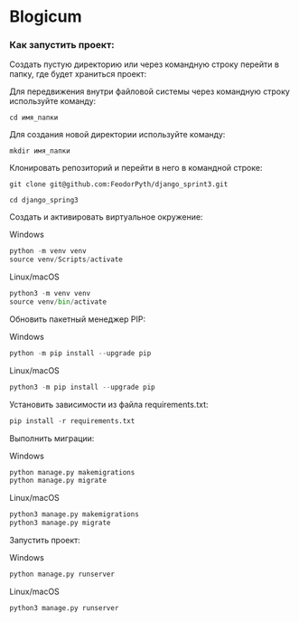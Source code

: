 # Blogicum

### Как запустить проект:

Создать пустую директорию или через командную строку перейти в папку, где будет храниться проект:

Для передвижения внутри файловой системы через командную строку используйте команду:
```
cd имя_папки
```

Для создания новой директории используйте команду:
```
mkdir имя_папки
```

Клонировать репозиторий и перейти в него в командной строке: 
```
git clone git@github.com:FeodorPyth/django_sprint3.git
```

```
cd django_spring3
```

Создать и активировать виртуальное окружение:

Windows
```python
python -m venv venv
source venv/Scripts/activate
```

Linux/macOS
```python
python3 -m venv venv
source venv/bin/activate
```

Обновить пакетный менеджер PIP:

Windows
```python
python -m pip install --upgrade pip
```

Linux/macOS
```python
python3 -m pip install --upgrade pip
```

Установить зависимости из файла requirements.txt:

```python
pip install -r requirements.txt
```

Выполнить миграции:

Windows
```python
python manage.py makemigrations
python manage.py migrate
```

Linux/macOS
```python
python3 manage.py makemigrations
python3 manage.py migrate
```

Запустить проект:

Windows
```python
python manage.py runserver
```

Linux/macOS
```python
python3 manage.py runserver
```